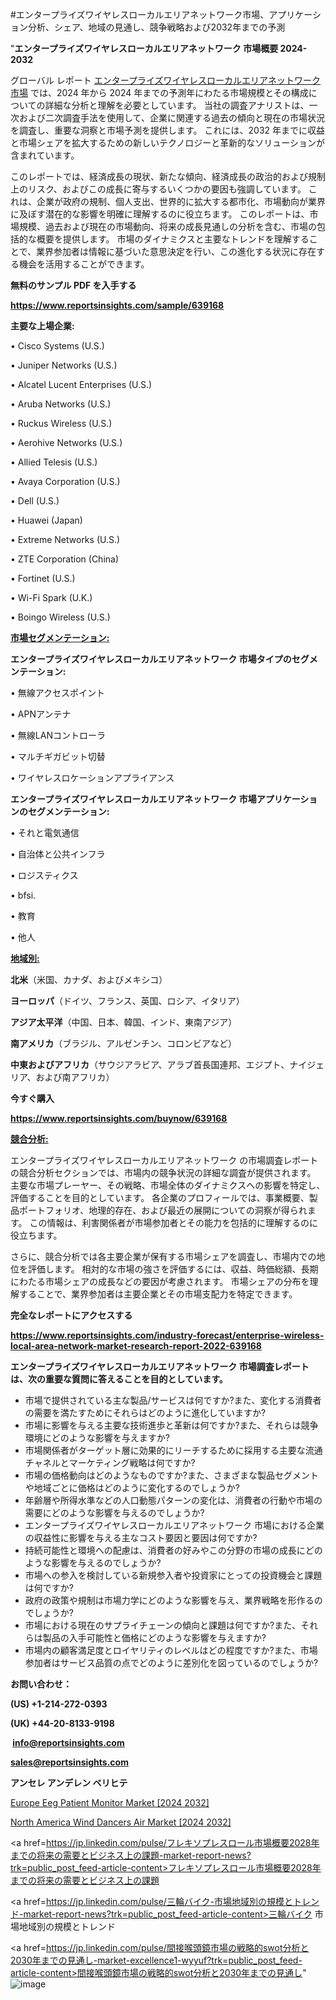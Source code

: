 #エンタープライズワイヤレスローカルエリアネットワーク市場、アプリケーション分析、シェア、地域の見通し、競争戦略および2032年までの予測

"<strong>エンタープライズワイヤレスローカルエリアネットワーク 市場概要 2024-2032</strong>

グローバル レポート <a href=https://www.reportsinsights.com/sample/639168>エンタープライズワイヤレスローカルエリアネットワーク 市場</a> では、2024 年から 2024 年までの予測年にわたる市場規模とその構成についての詳細な分析と理解を必要としています。 当社の調査アナリストは、一次および二次調査手法を使用して、企業に関連する過去の傾向と現在の市場状況を調査し、重要な洞察と市場予測を提供します。 これには、2032 年までに収益と市場シェアを拡大​​するための新しいテクノロジーと革新的なソリューションが含まれています。

このレポートでは、経済成長の現状、新たな傾向、経済成長の政治的および規制上のリスク、およびこの成長に寄与するいくつかの要因も強調しています。 これは、企業が政府の規制、個人支出、世界的に拡大する都市化、市場動向が業界に及ぼす潜在的な影響を明確に理解するのに役立ちます。 このレポートは、市場規模、過去および現在の市場動向、将来の成長見通しの分析を含む、市場の包括的な概要を提供します。 市場のダイナミクスと主要なトレンドを理解することで、業界参加者は情報に基づいた意思決定を行い、この進化する状況に存在する機会を活用することができます。

<strong><b>無料のサンプル PDF を入手する</b></strong>

<a href=https://www.reportsinsights.com/sample/639168><strong><u>https://www.reportsinsights.com/sample/639168</u></strong></a>

<strong>主要な上場企業:</strong>

• Cisco Systems (U.S.)

• Juniper Networks (U.S.)

• Alcatel Lucent Enterprises (U.S.)

• Aruba Networks (U.S.)

• Ruckus Wireless (U.S.)

• Aerohive Networks (U.S.)

• Allied Telesis (U.S.)

• Avaya Corporation (U.S.)

• Dell (U.S.)

• Huawei (Japan)

• Extreme Networks (U.S.)

• ZTE Corporation (China)

• Fortinet (U.S.)

• Wi-Fi Spark (U.K.)

• Boingo Wireless (U.S.)

<strong><u>市場セグメンテーション</u></strong><strong><u>:</u></strong>

<strong>エンタープライズワイヤレスローカルエリアネットワーク 市場タイプのセグメンテーション:</strong>

• 無線アクセスポイント

• APNアンテナ

• 無線LANコントローラ

• マルチギガビット切替

• ワイヤレスロケーションアプライアンス

<strong>エンタープライズワイヤレスローカルエリアネットワーク 市場アプリケーションのセグメンテーション:</strong>

• それと電気通信

• 自治体と公共インフラ

• ロジスティクス

• bfsi.

• 教育

• 他人

<strong><u>地域別</u></strong><strong><u>:</u></strong>

<strong>北米</strong>（米国、カナダ、およびメキシコ）

<strong>ヨーロッパ</strong>（ドイツ、フランス、英国、ロシア、イタリア）

<strong>アジア太平洋</strong>（中国、日本、韓国、インド、東南アジア）

<strong>南アメリカ</strong>（ブラジル、アルゼンチン、コロンビアなど）

<strong>中東およびアフリカ</strong>（サウジアラビア、アラブ首長国連邦、エジプト、ナイジェリア、および南アフリカ）

<strong>今すぐ購入</strong>

<a href=https://www.reportsinsights.com/buynow/639168><strong><u>https://www.reportsinsights.com/buynow/639168</u></strong></a>

<strong><u>競合分析:</u></strong>

エンタープライズワイヤレスローカルエリアネットワーク の市場調査レポートの競合分析セクションでは、市場内の競争状況の詳細な調査が提供されます。 主要な市場プレーヤー、その戦略、市場全体のダイナミクスへの影響を特定し、評価することを目的としています。 各企業のプロフィールでは、事業概要、製品ポートフォリオ、地理的存在、および最近の展開についての洞察が得られます。 この情報は、利害関係者が市場参加者とその能力を包括的に理解するのに役立ちます。

さらに、競合分析では各主要企業が保有する市場シェアを調査し、市場内での地位を評価します。 相対的な市場の強さを評価するには、収益、時価総額、長期にわたる市場シェアの成長などの要因が考慮されます。 市場シェアの分布を理解することで、業界参加者は主要企業とその市場支配力を特定できます。

<strong>完全なレポートにアクセスする</strong>

<a href=https://www.reportsinsights.com/industry-forecast/enterprise-wireless-local-area-network-market-research-report-2022-639168><strong><u><b>https://www.reportsinsights.com/industry-forecast/enterprise-wireless-local-area-network-market-research-report-2022-639168</b></u></strong></a>

<strong><b>エンタープライズワイヤレスローカルエリアネットワーク 市場調査レポートは、次の重要な質問に答えることを目的としています。</b></strong>
<ul>
  <li>市場で提供されている主な製品/サービスは何ですか?また、変化する消費者の需要を満たすためにそれらはどのように進化していますか?</li>
  <li>市場に影響を与える主要な技術進歩と革新は何ですか?また、それらは競争環境にどのような影響を与えますか?</li>
  <li>市場関係者がターゲット層に効果的にリーチするために採用する主要な流通チャネルとマーケティング戦略は何ですか?</li>
  <li>市場の価格動向はどのようなものですか?また、さまざまな製品セグメントや地域ごとに価格はどのように変化するのでしょうか?</li>
  <li>年齢層や所得水準などの人口動態パターンの変化は、消費者の行動や市場の需要にどのような影響を与えるのでしょうか?</li>
  <li>エンタープライズワイヤレスローカルエリアネットワーク 市場における企業の収益性に影響を与える主なコスト要因と要因は何ですか?</li>
  <li>持続可能性と環境への配慮は、消費者の好みやこの分野の市場の成長にどのような影響を与えるのでしょうか?</li>
  <li>市場への参入を検討している新規参入者や投資家にとっての投資機会と課題は何ですか?</li>
  <li>政府の政策や規制は市場力学にどのような影響を与え、業界戦略を形作るのでしょうか?</li>
  <li>市場における現在のサプライチェーンの傾向と課題は何ですか?また、それらは製品の入手可能性と価格にどのような影響を与えますか?</li>
  <li>市場内の顧客満足度とロイヤリティのレベルはどの程度ですか?また、市場参加者はサービス品質の点でどのように差別化を図っているのでしょうか?</li>
</ul>
<strong>お問い合わせ：</strong>

<strong>(US) +1-214-272-0393</strong>

<strong>(UK) +44-20-8133-9198</strong>

<strong> </strong><a href=info@reportsinsights.com><strong><u>info@reportsinsights.com</u></strong></a>

<a href=sales@reportsinsights.com><strong><u>sales@reportsinsights.com</u></strong></a>

<strong>アンセレ アンデレン ベリヒテ</strong>

<a href=https://www.linkedin.com/pulse/europe-eeg-patient-monitor-market-cagr-key-qcqae/>Europe Eeg Patient Monitor Market [2024 2032]</a>

<a href=https://www.linkedin.com/pulse/north-america-wind-dancers-air-market-growth-focused-xjlef/>North America Wind Dancers Air Market [2024 2032]</a>

<a href=https://jp.linkedin.com/pulse/フレキソプレスロール市場概要2028年までの将来の需要とビジネス上の課題-market-report-news?trk=public_post_feed-article-content>フレキソプレスロール市場概要2028年までの将来の需要とビジネス上の課題</a>

<a href=https://jp.linkedin.com/pulse/三輪バイク-市場地域別の規模とトレンド-market-report-news?trk=public_post_feed-article-content>三輪バイク 市場地域別の規模とトレンド</a>

<a href=https://jp.linkedin.com/pulse/間接喉頭鏡市場の戦略的swot分析と2030年までの見通し-market-excellence1-wyyuf?trk=public_post_feed-article-content>間接喉頭鏡市場の戦略的swot分析と2030年までの見通し</a>"
![image](https://github.com/ahaan12367/RIMarket24/assets/158471582/3106b411-cdc0-492b-b6db-65c71d3c0aa3)
